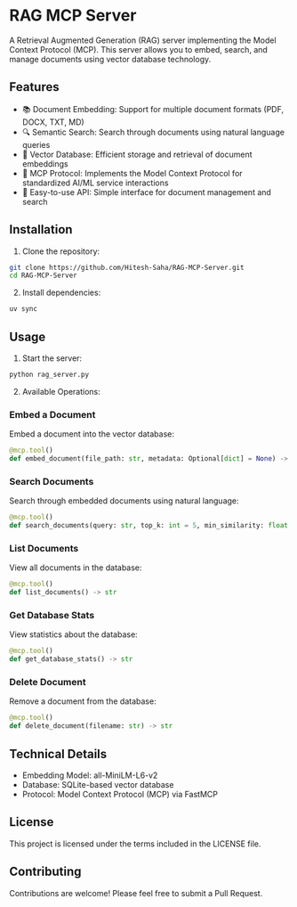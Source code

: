 # RAG MCP Server

A Retrieval Augmented Generation (RAG) server implementing the Model Context Protocol (MCP). This server allows you to embed, search, and manage documents using vector database technology.

## Features

- 📚 Document Embedding: Support for multiple document formats (PDF, DOCX, TXT, MD)
- 🔍 Semantic Search: Search through documents using natural language queries
- 💾 Vector Database: Efficient storage and retrieval of document embeddings
- 🤖 MCP Protocol: Implements the Model Context Protocol for standardized AI/ML service interactions
- 🔧 Easy-to-use API: Simple interface for document management and search

## Installation

1. Clone the repository:
```bash
git clone https://github.com/Hitesh-Saha/RAG-MCP-Server.git
cd RAG-MCP-Server
```

2. Install dependencies:
```bash
uv sync
```

## Usage

1. Start the server:
```bash
python rag_server.py
```

2. Available Operations:

### Embed a Document
Embed a document into the vector database:
```python
@mcp.tool()
def embed_document(file_path: str, metadata: Optional[dict] = None) -> str
```

### Search Documents
Search through embedded documents using natural language:
```python
@mcp.tool()
def search_documents(query: str, top_k: int = 5, min_similarity: float = 0.1) -> str
```

### List Documents
View all documents in the database:
```python
@mcp.tool()
def list_documents() -> str
```

### Get Database Stats
View statistics about the database:
```python
@mcp.tool()
def get_database_stats() -> str
```

### Delete Document
Remove a document from the database:
```python
@mcp.tool()
def delete_document(filename: str) -> str
```

## Technical Details

- Embedding Model: all-MiniLM-L6-v2
- Database: SQLite-based vector database
- Protocol: Model Context Protocol (MCP) via FastMCP

## License

This project is licensed under the terms included in the LICENSE file.

## Contributing

Contributions are welcome! Please feel free to submit a Pull Request.

